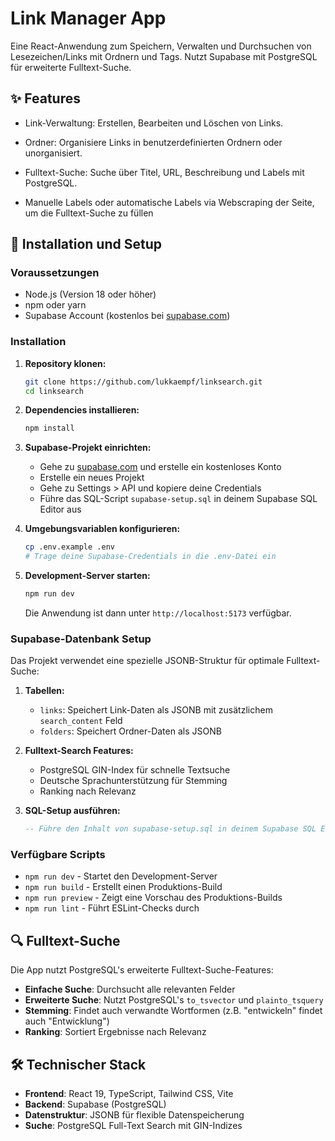 # Link Manager App

Eine React-Anwendung zum Speichern, Verwalten und Durchsuchen von Lesezeichen/Links mit Ordnern und Tags. Nutzt Supabase mit PostgreSQL für erweiterte Fulltext-Suche.

## ✨ Features

- Link-Verwaltung: Erstellen, Bearbeiten und Löschen von Links.

- Ordner: Organisiere Links in benutzerdefinierten Ordnern oder unorganisiert.

- Fulltext-Suche: Suche über Titel, URL, Beschreibung und Labels mit PostgreSQL.

- Manuelle Labels oder automatische Labels via Webscraping der Seite, um die Fulltext-Suche zu füllen

## 🚀 Installation und Setup

### Voraussetzungen

- Node.js (Version 18 oder höher)
- npm oder yarn
- Supabase Account (kostenlos bei [supabase.com](https://supabase.com))

### Installation

1. **Repository klonen:**

   ```bash
   git clone https://github.com/lukkaempf/linksearch.git
   cd linksearch
   ```

2. **Dependencies installieren:**

   ```bash
   npm install
   ```

3. **Supabase-Projekt einrichten:**
   - Gehe zu [supabase.com](https://supabase.com) und erstelle ein kostenloses Konto
   - Erstelle ein neues Projekt
   - Gehe zu Settings > API und kopiere deine Credentials
   - Führe das SQL-Script `supabase-setup.sql` in deinem Supabase SQL Editor aus

4. **Umgebungsvariablen konfigurieren:**
   ```bash
   cp .env.example .env
   # Trage deine Supabase-Credentials in die .env-Datei ein
   ```

5. **Development-Server starten:**
   ```bash
   npm run dev
   ```
   Die Anwendung ist dann unter `http://localhost:5173` verfügbar.

### Supabase-Datenbank Setup

Das Projekt verwendet eine spezielle JSONB-Struktur für optimale Fulltext-Suche:

1. **Tabellen:**
   - `links`: Speichert Link-Daten als JSONB mit zusätzlichem `search_content` Feld
   - `folders`: Speichert Ordner-Daten als JSONB

2. **Fulltext-Search Features:**
   - PostgreSQL GIN-Index für schnelle Textsuche
   - Deutsche Sprachunterstützung für Stemming
   - Ranking nach Relevanz

3. **SQL-Setup ausführen:**
   ```sql
   -- Führe den Inhalt von supabase-setup.sql in deinem Supabase SQL Editor aus
   ```

### Verfügbare Scripts

- `npm run dev` - Startet den Development-Server
- `npm run build` - Erstellt einen Produktions-Build
- `npm run preview` - Zeigt eine Vorschau des Produktions-Builds
- `npm run lint` - Führt ESLint-Checks durch

## 🔍 Fulltext-Suche

Die App nutzt PostgreSQL's erweiterte Fulltext-Suche-Features:

- **Einfache Suche**: Durchsucht alle relevanten Felder
- **Erweiterte Suche**: Nutzt PostgreSQL's `to_tsvector` und `plainto_tsquery`
- **Stemming**: Findet auch verwandte Wortformen (z.B. "entwickeln" findet auch "Entwicklung")
- **Ranking**: Sortiert Ergebnisse nach Relevanz

## 🛠 Technischer Stack

- **Frontend**: React 19, TypeScript, Tailwind CSS, Vite
- **Backend**: Supabase (PostgreSQL)
- **Datenstruktur**: JSONB für flexible Datenspeicherung
- **Suche**: PostgreSQL Full-Text Search mit GIN-Indizes
